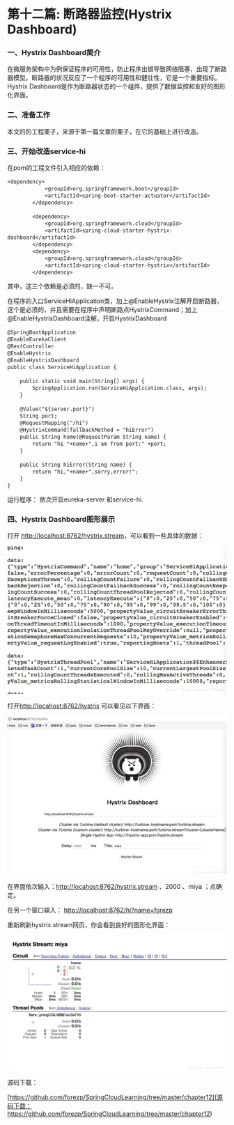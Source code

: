 # 第十二篇: 断路器监控(Hystrix Dashboard)

### 一、Hystrix Dashboard简介

在微服务架构中为例保证程序的可用性，防止程序出错导致网络阻塞，出现了断路器模型。断路器的状况反应了一个程序的可用性和健壮性，它是一个重要指标。Hystrix Dashboard是作为断路器状态的一个组件，提供了数据监控和友好的图形化界面。

### 二、准备工作

本文的的工程栗子，来源于第一篇文章的栗子，在它的基础上进行改造。

### 三、开始改造service-hi

在pom的工程文件引入相应的依赖：

```
<dependency>
            <groupId>org.springframework.boot</groupId>
            <artifactId>spring-boot-starter-actuator</artifactId>
        </dependency>

        <dependency>
            <groupId>org.springframework.cloud</groupId>
            <artifactId>spring-cloud-starter-hystrix-dashboard</artifactId>
        </dependency>
        <dependency>
            <groupId>org.springframework.cloud</groupId>
            <artifactId>spring-cloud-starter-hystrix</artifactId>
        </dependency>
```

其中，这三个依赖是必须的，缺一不可。

在程序的入口ServiceHiApplication类，加上@EnableHystrix注解开启断路器，这个是必须的，并且需要在程序中声明断路点HystrixCommand；加上@EnableHystrixDashboard注解，开启HystrixDashboard

```
@SpringBootApplication
@EnableEurekaClient
@RestController
@EnableHystrix
@EnableHystrixDashboard
public class ServiceHiApplication {

    public static void main(String[] args) {
        SpringApplication.run(ServiceHiApplication.class, args);
    }

    @Value("${server.port}")
    String port;
    @RequestMapping("/hi")
    @HystrixCommand(fallbackMethod = "hiError")
    public String home(@RequestParam String name) {
        return "hi "+name+",i am from port:" +port;
    }

    public String hiError(String name) {
        return "hi,"+name+",sorry,error!";
    }
}
```

运行程序： 依次开启eureka-server 和service-hi.

### 四、Hystrix Dashboard图形展示

打开 [http://localhost:8762/hystrix.stream](http://localhost:8762/hystrix.stream)，可以看到一些具体的数据：

<img src="./img/12.1.jpg" />

打开[http://locahost:8762/hystrix](http://locahost:8762/hystrix) 可以看见以下界面：

<img src="./img/12.2.jpg" />

在界面依次输入：[http://locahost:8762/hystrix.stream](http://locahost:8762/hystrix.stream) 、2000 、miya
；点确定。

在另一个窗口输入： [http://localhost:8762/hi?name=forezp](http://localhost:8762/hi?name=forezp)

重新刷新hystrix.stream网页，你会看到良好的图形化界面：

<img src="./img/12.3.jpg" />

源码下载：

[https://github.com/forezp/SpringCloudLearning/tree/master/chapter12](源码下载：
https://github.com/forezp/SpringCloudLearning/tree/master/chapter12)
